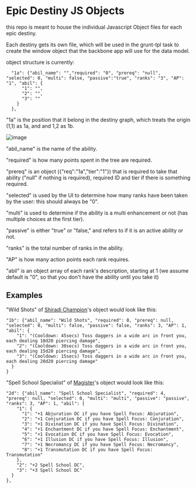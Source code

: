 **Epic Destiny JS Objects**
===========================

this repo is meant to house the individual Javascript Object files for each epic destiny.

Each destiny gets its own file, which will be used in the grunt-tpl task to create the window object that the backbone app will use for the data model.

object structure is currently:

	  "1a": {"abil_name": "","required": "0", "prereq": "null", "selected": 0, "multi": false, "passive":"true", "ranks": "3", "AP": "1", "abil": {
	      "1": "", 
	      "2": "", 
	      "3": ""
	    }
	  },
  
"1a" is the position that it belong in the destiny graph, which treats the origin (1,1) as 1a, and and 1,2 as 1b.

![image](http://jeffharnois.com/images/graph.gif)

"abil_name" is the name of the ability.

"required" is how many points spent in the tree are required.

"prereq" is an object ({"req":"1a","tier":"1"}) that is required to take that ability ("null" if nothing is required), required ID and tier if there is something required.

"selected" is used by the UI to determine how many ranks have been taken by the user: this should always be "0".

"multi" is used to determine if the ability is a multi enhancement or not (has multiple choices at the first tier).

"passive" is either "true" or "false," and refers to if it is an active ability or not.

"ranks" is the total number of ranks in the ability.

"AP" is how many action points each rank requires.

"abil" is an object array of each rank's description, starting at 1 (we assume default is "0", so that you don't have the ability until you take it)

Examples
--------
"Wild Shots" of [Shiradi Champion](http://ddowiki.com/page/Shiradi_Champion)'s object would look like this:

    "1b": {"abil_name": "Wild Shots", "required": 0, "prereq": null, "selected": 0, "multi": false, "passive": false, "ranks": 3, "AP": 1, "abil": {
        "1": "(Cooldown: 45secs) Toss daggers in a wide arc in front you, each dealing 10d20 piercing damage",
        "2": "(Cooldown: 30secs) Toss daggers in a wide arc in front you, each dealing 15d20 piercing damage",
        "3": "(Cooldown: 15secs) Toss daggers in a wide arc in front you, each dealing 20d20 piercing damage"
      }
    }

"Spell School Specialist" of [Magister](http://ddowiki.com/page/Magister)'s object would look like this:

    "2d": {"abil_name": "Spell School Specialist", "required": 4, "prereq": null, "selected": 0, "multi": "multi", "passive": "passive", "ranks": 3, "AP": 1, "abil": {
        "1": {
          "1": "+1 Abjuration DC if you have Spell Focus: Abjuration", 
          "2": "+1 Conjuration DC if you have Spell Focus: Conjuration", 
          "3": "+1 Divination DC if you have Spell Focus: Divination", 
          "4": "+1 Enchantment DC if you have Spell Focus: Enchantment", 
          "5": "+1 Evocation DC if you have Spell Focus: Evocation", 
          "6": "+1 Illusion DC if you have Spell Focus: Illusion", 
          "7": "+1 Necromancy DC if you have Spell Focus: Necromancy", 
          "8": "+1 Transmutation DC if you have Spell Focus: Transmutation"
        }, 
        "2": "+2 Spell School DC",
        "3": "+3 Spell School DC"
      }
    },